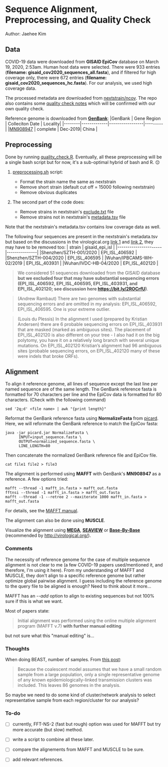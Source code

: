 # Sequence Alignment, Preprocessing, and Quality Check
Author: Jaehee Kim

## Data
COVID-19 data were downloaded from **GISAID EpiCov** database on March 19, 2020, 2:53am. Human host data were selected. There were 933 entries (**filename: gisaid_cov2020_sequences_all.fasta**), and if filtered for high coverage only, there were 672 entries (**filename: gisaid_cov2020_sequences_hc.fasta**). For our analysis, we used high coverage data. 

The processed metadata are downloaded from [nextstrain/ncov](https://github.com/nextstrain/ncov/blob/master/data/metadata.tsv). The repo also contains some [quality check notes](https://github.com/nextstrain/ncov/blob/master/config/exclude.txt) which will be confirmed with our own quality check. 

Reference genome is downloaded from [**GenBank**](https://www.ncbi.nlm.nih.gov/genbank/sars-cov-2-seqs/#nucleotide-sequences):
|GenBank | Gene Region | Colleciton Date | Locality|
|--------|-------------|-----------------|---------| 
|[MN908947](https://www.ncbi.nlm.nih.gov/nuccore/MN908947) | complete | Dec-2019| China |


## Preprocessing
Done by running [quality_check.R](https://github.com/JuliaPalacios/Covid19/blob/master/alignment/R/quality_check.R). Eventually, all these preprocessing will be a single bash script but for now, it's a sub-optimal hybrid of bash and R. :pensive: 

1. [preprocessing.sh](https://github.com/JuliaPalacios/Covid19/blob/master/alignment/data/preprocessing.sh) script:
	* Format the strain name the same as nextstrain
	* Remove short strain (default cut off = 15000 following nextstrain)
	* Remove obvious duplicates

2. The second part of the code does:
	* Remove strains in nextstrain's [exclude.txt](https://bit.ly/33tuKjc) file
	* Remove strains not in nextstrain's [metadata.tsv](https://bit.ly/2QtA9la) file

Note that the nextstrain's metadata.tsv contains low coverage data as well.

The following four sequences are present in the nextstrain's metadata.tsv but based on the discussions in the virological.org [link 1](https://bit.ly/2Ujod6L) and [link 2](https://bit.ly/2xMDqFC), they may have to be removed too:
|       strain        |  gisaid_epi_isl   |
|----------------------|---------------|
|Shenzhen/SZTH-001/2020 | EPI_ISL_406592 |
|Shenzhen/SZTH-004/2020 | EPI_ISL_406595 |
|Wuhan/IPBCAMS-WH-02/2019 | EPI_ISL_403931 |
|Wuhan/IVDC-HB-04/2020 | EPI_ISL_402120 |

>We considered 51 sequences downloaded from the GISAID database **but we excluded four that may have substantial sequencing errors (EPI_ISL_406592, EPI_ISL_406595, EPI_ISL_403931, and EPI_ISL_402120; see discussion here https://bit.ly/2ROCrfU)**.

>(Andrew Rambaut) There are two genomes with substantial sequencing errors and are omitted in my analysis: EPI_ISL_406592, EPI_ISL_406595. One is your extreme outlier. 

> (Louis du Plessis) In the alignment I used (prepared by Kristian Andersen) there are 6 probable sequencing errors on EPI_ISL_403931 that are masked (marked as ambiguous sites).
> The placement of EPI_ISL_402120 is also different on your tree - I also had it on the big polytomy, you have it on a relatively long branch with several unique mutations. On EPI_ISL_402120 Kristian’s alignment had 96 ambiguous sites (probable sequencing errors, on EPI_ISL_402120 many of these were indels that broke ORFs).

## Alignment
To align it reference genome, all lines of sequence except the last line per named sequence are of the same length. The GenBank reference fasta is formatted for 70 characters per line and the EpiCov data is formatted for 80 characters. (Check with the following command) 
```
sed '2q;d' <file name> | awk "{print length}"
```

Reformat the GenBank reference fasta using **NormalizeFasta** from [picard](https://github.com/broadinstitute/picardi). Here, we will reformate the GenBank reference to match the EpiCov fasta:
```
java -jar picard.jar NormalizeFasta \
      INPUT=input_sequence.fasta \
      OUTPUT=normalized_sequence.fasta \
      LINE_LENGTH=80
``` 

Then concatenate the normalized GenBank reference file and EpiCov file.
```
cat file1 file2 > file3 
``` 

The alignment is performed using **MAFFT** with GenBank's **MN908947** as a reference. A few options tried:
```
mafft --thread -1 mafft_in.fasta > mafft_out.fasta
fftnsi --thread -1 mafft_in.fasta > mafft_out.fasta
mafft --thread -1 --retree 2 --maxiterate 1000 mafft_in.fasta > mafft_out.fasta
```

For details, see the [MAFFT manual](https://mafft.cbrc.jp/alignment/software/manual/manual.html).

The alignment can also be done using **MUSCLE**.

Visualize the alignment using [**MEGA**](https://www.megasoftware.net/), [**SEAVIEW**](http://doua.prabi.fr/software/seaview) or [**Base-By-Base**](https://4virology.net/virology-ca-tools/base-by-base/) (recommended by http://virological.org/).


### Comments
The necessity of reference genome for the case of multiple sequence alignment is not clear to me (a few COVID-19 papers used/mentioned it, and therefore, I'm using it here). From my understanding of MAFFT and MUSCLE, they don't align to a specific reference genome but rather optimize global pairwise alignment. I guess including the reference genome to the query file to be aligned is enough? Need to think about it more...   

MAFFT has an *--add* option to align to existing sequences but not 100% sure if this is what we want.

Most of papers state:
>Initial alignment was performed using the online multiple alignment program (MAFFT v.7) **with further manual editing**

but not sure what this "manual editing" is... 

### Thoughts
When doing BEAST, number of samples. From [this post](http://virological.org/t/phylodynamic-analysis-176-genomes-6-mar-2020/356):
> Because the coalescent model assumes that we have a small random sample from a large population, only a single representative genome of any known epidemiologically-linked transmission clusters was included. This leaves 86 genomes in the analysis.

So maybe we need to do some kind of cluster/network analysis to select representative sample from each region/cluster for our analysis?



### To-do
- [ ] currently, FFT-NS-2 (fast but rough) option was used for MAFFT but try more accurate (but slow) method.
- [ ] write a script to combine all these later.
- [ ] compare the alignements from MAFFT and MUSCLE to be sure.
- [ ] add relevant references.

